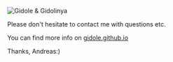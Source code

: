 ![Gidole & Gidolinya](https://raw.githubusercontent.com/gidole/Gidole-Typefaces/master/Resources/GidoleScreenshots/gidoleopensourcemoderndinsquare.png)

Please don't hesitate to contact me with questions etc.

You can find more info on [gidole.github.io](https://gidole.github.io)

Thanks, Andreas:)
